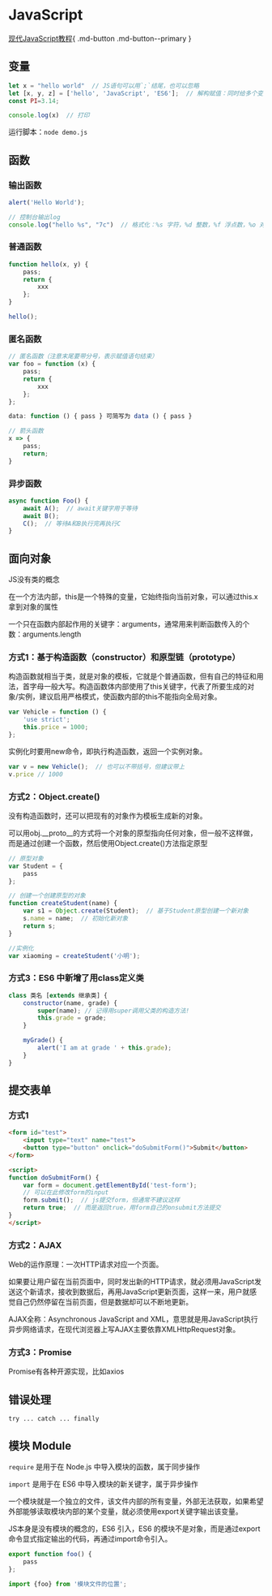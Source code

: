 # JavaScript

[现代JavaScript教程](https://zh.javascript.info/){ .md-button .md-button--primary }

## 变量

```js
let x = "hello world"  // JS语句可以用`;`结尾，也可以忽略
let [x, y, z] = ['hello', 'JavaScript', 'ES6'];  // 解构赋值：同时给多个变量赋值
const PI=3.14;

console.log(x)  // 打印
```

运行脚本：`node demo.js`

## 函数

### 输出函数

```js
alert('Hello World');

// 控制台输出log
console.log("hello %s", "7c")  // 格式化：%s 字符，%d 整数，%f 浮点数，%o 对象
```

### 普通函数

```js
function hello(x, y) {
    pass;
    return {
        xxx
    };
}

hello();
```

### 匿名函数

```js
// 匿名函数（注意末尾要带分号，表示赋值语句结束）
var foo = function (x) {
    pass;
    return {
        xxx
    };
};

data: function () { pass } 可简写为 data () { pass }

// 箭头函数
x => {
    pass;
    return;
}
```

### 异步函数

```js
async function Foo() {
    await A();  // await关键字用于等待
    await B();
    C();  // 等待A和B执行完再执行C
}
```

## 面向对象

JS没有类的概念

在一个方法内部，this是一个特殊的变量，它始终指向当前对象，可以通过this.x拿到对象的属性

一个只在函数内部起作用的关键字：arguments，通常用来判断函数传入的个数：arguments.length

### 方式1：基于构造函数（constructor）和原型链（prototype）

构造函数就相当于类，就是对象的模板，它就是个普通函数，但有自己的特征和用法，首字母一般大写。构造函数体内部使用了this关键字，代表了所要生成的对象/实例，建议启用严格模式，使函数内部的this不能指向全局对象。

```javascript
var Vehicle = function () {
    'use strict';
    this.price = 1000;
};
```

实例化时要用new命令，即执行构造函数，返回一个实例对象。

```javascript
var v = new Vehicle();  // 也可以不带括号，但建议带上
v.price // 1000
```

### 方式2：Object.create()

没有构造函数时，还可以把现有的对象作为模板生成新的对象。

可以用obj.__proto__的方式将一个对象的原型指向任何对象，但一般不这样做，而是通过创建一个函数，然后使用Object.create()方法指定原型

```javascript
// 原型对象
var Student = {
    pass
};

// 创建一个创建原型的对象
function createStudent(name) {
    var s1 = Object.create(Student);  // 基于Student原型创建一个新对象
    s.name = name;  // 初始化新对象
    return s;
}

//实例化
var xiaoming = createStudent('小明');
```

### 方式3：ES6 中新增了用class定义类

```javascript
class 类名 [extends 继承类] {
    constructor(name, grade) {
        super(name); // 记得用super调用父类的构造方法!
        this.grade = grade;
    }

    myGrade() {
        alert('I am at grade ' + this.grade);
    }
}
```

## 提交表单

### 方式1

```html
<form id="test">
    <input type="text" name="test">
    <button type="button" onclick="doSubmitForm()">Submit</button>
</form>

<script>
function doSubmitForm() {
    var form = document.getElementById('test-form');
    // 可以在此修改form的input
    form.submit();  // js提交form，但通常不建议这样
    return true;  // 而是返回true，用form自己的onsubmit方法提交
}
</script>
```

### 方式2：AJAX

Web的运作原理：一次HTTP请求对应一个页面。

如果要让用户留在当前页面中，同时发出新的HTTP请求，就必须用JavaScript发送这个新请求，接收到数据后，再用JavaScript更新页面，这样一来，用户就感觉自己仍然停留在当前页面，但是数据却可以不断地更新。

AJAX全称：Asynchronous JavaScript and XML，意思就是用JavaScript执行异步网络请求，在现代浏览器上写AJAX主要依靠XMLHttpRequest对象。

### 方式3：Promise

Promise有各种开源实现，比如axios

## 错误处理

```text
try ... catch ... finally
```

## 模块 Module

`require` 是用于在 Node.js 中导入模块的函数，属于同步操作

`import` 是用于在 ES6 中导入模块的新关键字，属于异步操作

一个模块就是一个独立的文件，该文件内部的所有变量，外部无法获取，如果希望外部能够读取模块内部的某个变量，就必须使用export关键字输出该变量。

JS本身是没有模块的概念的，ES6 引入，ES6 的模块不是对象，而是通过export命令显式指定输出的代码，再通过import命令引入。

```javascript
export function foo() {
    pass
};

import {foo} from '模块文件的位置';
```
